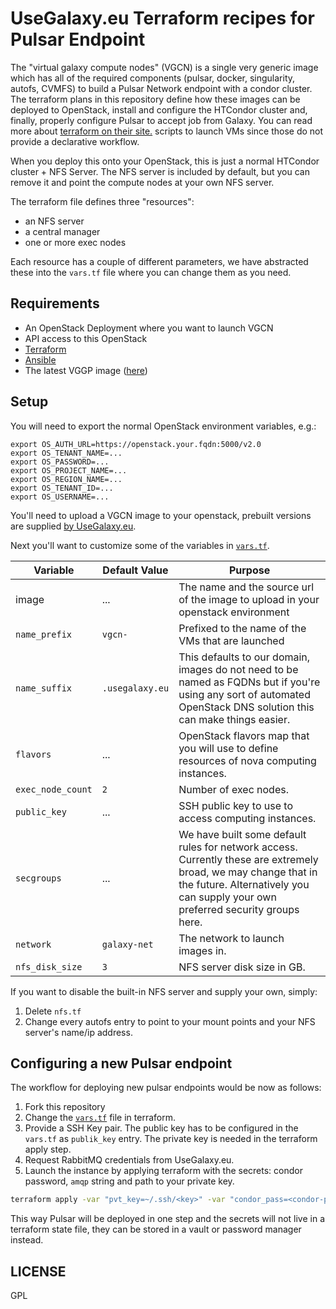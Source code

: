 # UseGalaxy.eu Terraform recipes for Pulsar Endpoint

The  "virtual galaxy compute nodes" (VGCN) is a single very generic image
which has all of the required components (pulsar, docker, singularity, autofs, CVMFS)
to build a Pulsar Network endpoint with a condor cluster. The terraform
plans in this repository define how these images can be deployed to OpenStack,
install and configure the HTCondor cluster and, finally, properly configure Pulsar
to accept job from Galaxy.
You can read more about [terraform on their site.](https://www.terraform.io/)
scripts to launch VMs since those do not provide a declarative workflow.

When you deploy this onto your OpenStack, this is just a normal HTCondor
cluster + NFS Server. The NFS server is included by default, but you can remove
it and point the compute nodes at your own NFS server.

The terraform file defines three "resources":

- an NFS server
- a central manager
- one or more exec nodes

Each resource has a couple of different parameters, we have abstracted these
into the `vars.tf` file where you can change them as you need.

## Requirements

- An OpenStack Deployment where you want to launch VGCN
- API access to this OpenStack
- [Terraform](https://www.terraform.io/)
- [Ansible](https://www.ansible.com/)
- The latest VGGP image ([here](https://usegalaxy.eu/static/vgcn/))

## Setup

You will need to export the normal OpenStack environment variables, e.g.:

```
export OS_AUTH_URL=https://openstack.your.fqdn:5000/v2.0
export OS_TENANT_NAME=...
export OS_PASSWORD=...
export OS_PROJECT_NAME=...
export OS_REGION_NAME=...
export OS_TENANT_ID=...
export OS_USERNAME=...
```

You'll need to upload a VGCN image to your openstack, prebuilt versions are
supplied [by UseGalaxy.eu](https://usegalaxy.eu/static/vgcn/).

Next you'll want to customize some of the variables in [`vars.tf`](./tf/vars.tf).

Variable          | Default Value          | Purpose
--------          | -------------          | -------
image             | ...                    | The name and the source url of the image to upload in your openstack environment
`name_prefix`     | `vgcn-`                | Prefixed to the name of the VMs that are launched
`name_suffix`     | `.usegalaxy.eu`        | This defaults to our domain, images do not need to be named as FQDNs but if you're using any sort of automated OpenStack DNS solution this can make things easier.
`flavors`         | ...                    | OpenStack flavors map that you will use to define resources of nova computing instances.
`exec_node_count` | `2`                    | Number of exec nodes.
`public_key`      | ...                    | SSH public key to use to access computing instances.
`secgroups`       | ...                    | We have built some default rules for network access. Currently these are extremely broad, we may change that in the future. Alternatively you can supply your own preferred security groups here.
`network`         | `galaxy-net`           | The network to launch images in.
`nfs_disk_size`   | `3`                    | NFS server disk size in GB.

If you want to disable the built-in NFS server and supply your own, simply:

1. Delete `nfs.tf`
2. Change every autofs entry to point to your mount points and your NFS
   server's name/ip address.

## Configuring a new Pulsar endpoint

The workflow for deploying new pulsar endpoints would be now as follows:

1. Fork this repository
1. Change the [`vars.tf`](./tf/vars.tf) file in terraform.
1. Provide a SSH Key pair. The public key has to be configured in the `vars.tf` as
    `publik_key` entry. The private key is needed in the terraform apply step.
1. Request RabbitMQ credentials from UseGalaxy.eu.
1. Launch the instance by applying terraform with the secrets:
    condor password, `amqp` string and path to your private key.

```bash
terraform apply -var "pvt_key=~/.ssh/<key>" -var "condor_pass=<condor-passord>" -var "mq_string=pyamqp://<pulsar>:<password>@mq.galaxyproject.eu:5671//pulsar/<pulsar>?ssl=1"
```

This way Pulsar will be deployed in one step and the secrets will not live in
a terraform state file, they can be stored in a vault or password manager instead.

## LICENSE

GPL
